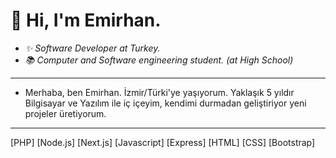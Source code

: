 # 👋 Hi, I'm Emirhan.
- *✨ Software Developer at Turkey.*
- *📚 Computer and Software engineering student. (at High School)*
-------------------------------------
- Merhaba, ben Emirhan. İzmir/Türki'ye yaşıyorum. Yaklaşık 5 yıldır Bilgisayar ve Yazılım ile iç içeyim, kendimi durmadan geliştiriyor yeni projeler üretiyorum.
-------------------------------------
[PHP] [Node.js] [Next.js] [Javascript] [Express] [HTML] [CSS] [Bootstrap]

<!---
Jetzlex/Jetzlex is a ✨ special ✨ repository because its `README.md` (this file) appears on your GitHub profile.
You can click the Preview link to take a look at your changes.
--->
